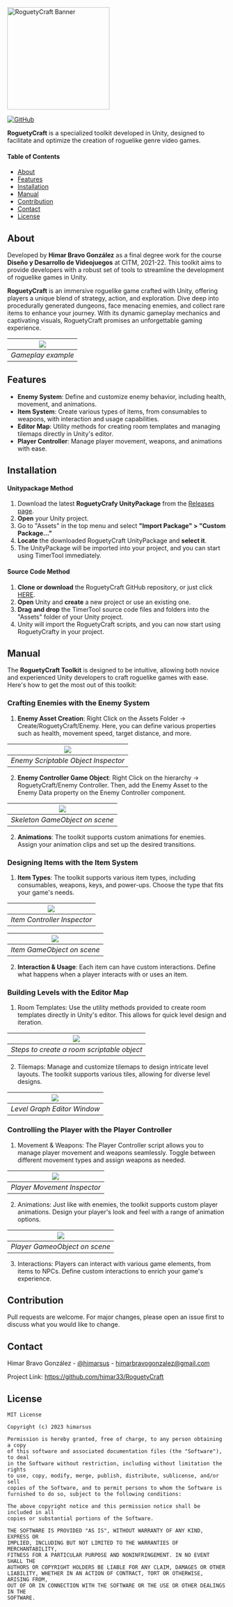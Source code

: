 <img height="235" src="Resources/logo_banner_white.png" alt="RoguetyCraft Banner">

[![GitHub](https://img.shields.io/github/license/himar33/RoguetyCraft)](https://github.com/himar33/RoguetyCraft/blob/main/LICENSE)

**RoguetyCraft** is a specialized toolkit developed in Unity, designed to facilitate and optimize the creation of roguelike genre video games.

#### Table of Contents
* [About](#about)  
* [Features](#features)
* [Installation](#installation)
* [Manual](#manual)
* [Contribution](#contribution)
* [Contact](#contact)
* [License](#license)

## About
Developed by **Himar Bravo González** as a final degree work for the course **Diseño y Desarrollo de Videojuegos** at CITM, 2021-22. This toolkit aims to provide developers with a robust set of tools to streamline the development of roguelike games in Unity.

**RoguetyCraft** is an immersive roguelike game crafted with Unity, offering players a unique blend of strategy, action, and exploration. Dive deep into procedurally generated dungeons, face menacing enemies, and collect rare items to enhance your journey. With its dynamic gameplay mechanics and captivating visuals, RoguetyCraft promises an unforgettable gaming experience.

| ![](Resources/gameplay.gif) | 
|:--:| 
| *Gameplay example* |

## Features
* **Enemy System**: Define and customize enemy behavior, including health, movement, and animations.
* **Item System**: Create various types of items, from consumables to weapons, with interaction and usage capabilities.
* **Editor Map**: Utility methods for creating room templates and managing tilemaps directly in Unity's editor.
* **Player Controller**: Manage player movement, weapons, and animations with ease.

## Installation
#### Unitypackage Method
1. Download the latest **RoguetyCrafy UnityPackage** from the [Releases page](https://github.com/himar33/RoguetyCraft/releases).
2. **Open** your Unity project.
3. Go to "Assets" in the top menu and select **"Import Package" > "Custom Package..."**
4. **Locate** the downloaded RoguetyCraft UnityPackage and **select it**.
5. The UnityPackage will be imported into your project, and you can start using TimerTool immediately.

#### Source Code Method
1. **Clone or download** the RoguetyCraft GitHub repository, or just click [HERE](https://github.com/himar33/TimerTool-Unity-Utility/archive/refs/heads/main.zip).
2. **Open** Unity and **create** a new project or use an existing one.
3. **Drag and drop** the TimerTool source code files and folders into the "Assets" folder of your Unity project.
4. Unity will import the RoguetyCraft scripts, and you can now start using RoguetyCrafty in your project.

## Manual
The **RoguetyCraft Toolkit** is designed to be intuitive, allowing both novice and experienced Unity developers to craft roguelike games with ease. Here's how to get the most out of this toolkit:

### Crafting Enemies with the Enemy System
1. **Enemy Asset Creation**: Right Click on the Assets Folder -> Create/RoguetyCraft/Enemy. Here, you can define various properties such as health, movement speed, target distance, and more.

| ![](Resources/enemy_crab_inspector.png) | 
|:--:| 
| *Enemy Scriptable Object Inspector* |

2. **Enemy Controller Game Object**: Right Click on the hierarchy -> RoguetyCraft/Enemy Controller. Then, add the Enemy Asset to the Enemy Data property on the Enemy Controller component.

| ![](Resources/skeleton_moving.gif) | 
|:--:| 
| *Skeleton GameObject on scene* |

2. **Animations**: The toolkit supports custom animations for enemies. Assign your animation clips and set up the desired transitions.

### Designing Items with the Item System
1. **Item Types**: The toolkit supports various item types, including consumables, weapons, keys, and power-ups. Choose the type that fits your game's needs.

| ![](Resources/item_controller.png) | 
|:--:| 
| *Item Controller Inspector* |

| ![](Resources/item_moving.gif) | 
|:--:| 
| *Item GameObject on scene* |

2. **Interaction & Usage**: Each item can have custom interactions. Define what happens when a player interacts with or uses an item.

### Building Levels with the Editor Map
1. Room Templates: Use the utility methods provided to create room templates directly in Unity's editor. This allows for quick level design and iteration.

| ![](Resources/room_creation.gif) | 
|:--:| 
| *Steps to create a room scriptable object* |

2. Tilemaps: Manage and customize tilemaps to design intricate level layouts. The toolkit supports various tiles, allowing for diverse level designs.

| ![](Resources/level_editor_graph.png) | 
|:--:| 
| *Level Graph Editor Window* |

### Controlling the Player with the Player Controller
1. Movement & Weapons: The Player Controller script allows you to manage player movement and weapons seamlessly. Toggle between different movement types and assign weapons as needed.

| ![](Resources/player_movement_inspector.png) | 
|:--:| 
| *Player Movement Inspector* |

2. Animations: Just like with enemies, the toolkit supports custom player animations. Design your player's look and feel with a range of animation options.

| ![](Resources/player_animation.gif) | 
|:--:| 
| *Player GameoObject on scene* |

3. Interactions: Players can interact with various game elements, from items to NPCs. Define custom interactions to enrich your game's experience.

## Contribution
Pull requests are welcome. For major changes, please open an issue first to discuss what you would like to change.

## Contact
Himar Bravo González - [@himarsus](https://twitter.com/himarsus) - himarbravogonzalez@gmail.com

Project Link: https://github.com/himar33/RoguetyCraft

## License
```
MIT License

Copyright (c) 2023 himarsus

Permission is hereby granted, free of charge, to any person obtaining a copy
of this software and associated documentation files (the "Software"), to deal
in the Software without restriction, including without limitation the rights
to use, copy, modify, merge, publish, distribute, sublicense, and/or sell
copies of the Software, and to permit persons to whom the Software is
furnished to do so, subject to the following conditions:

The above copyright notice and this permission notice shall be included in all
copies or substantial portions of the Software.

THE SOFTWARE IS PROVIDED "AS IS", WITHOUT WARRANTY OF ANY KIND, EXPRESS OR
IMPLIED, INCLUDING BUT NOT LIMITED TO THE WARRANTIES OF MERCHANTABILITY,
FITNESS FOR A PARTICULAR PURPOSE AND NONINFRINGEMENT. IN NO EVENT SHALL THE
AUTHORS OR COPYRIGHT HOLDERS BE LIABLE FOR ANY CLAIM, DAMAGES OR OTHER
LIABILITY, WHETHER IN AN ACTION OF CONTRACT, TORT OR OTHERWISE, ARISING FROM,
OUT OF OR IN CONNECTION WITH THE SOFTWARE OR THE USE OR OTHER DEALINGS IN THE
SOFTWARE.
```
